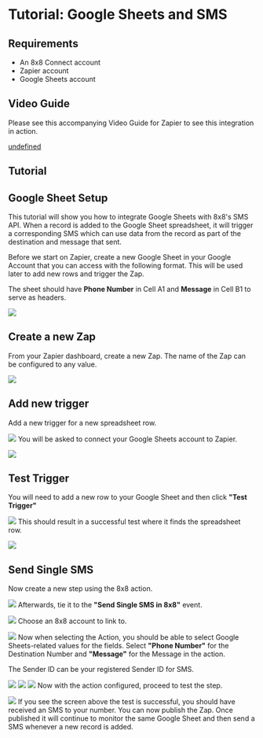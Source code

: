 # Tutorial: Google Sheets and SMS

## Requirements

* An 8x8 Connect account
* Zapier account
* Google Sheets account

## Video Guide

Please see this accompanying Video Guide for Zapier to see this integration in action.

[undefined](https://www.youtube.com/embed/PURTm8coTKU?si=HNCJLA5Kl-mnDiHO "youtube.com")
  

## Tutorial

## Google Sheet Setup

This tutorial will show you how to integrate Google Sheets with 8x8's SMS API. When a record is added to the Google Sheet spreadsheet, it will trigger a corresponding SMS which can use data from the record as part of the destination and message that sent.

Before we start on Zapier, create a new Google Sheet in your Google Account that you can access with the following format. This will be used later to add new rows and trigger the Zap.

The sheet should have **Phone Number** in Cell A1 and **Message** in Cell B1 to serve as headers.

![](../images/691cca3-image.png)

## Create a new Zap

From your Zapier dashboard, create a new Zap. The name of the Zap can be configured to any value.

![](../images/c125dd7-image.png)

## Add new trigger

Add a new trigger for a new spreadsheet row.

![](../images/9ff28f0-image.png)
You will be asked to connect your Google Sheets account to Zapier.

![](../images/d990a83-image.png)

## Test Trigger

You will need to add a new row to your Google Sheet and then click **"Test Trigger"**

![](../images/a800d50-image.png)
This should result in a successful test where it finds the spreadsheet row.

![](../images/ba647c3-image.png)

## Send Single SMS

Now create a new step using the 8x8 action.

![](../images/0f14e84-image.png)
Afterwards, tie it to the **"Send Single SMS in 8x8"** event.

![](../images/3b10dcf-image.png)
Choose an 8x8 account to link to.

![](../images/2074c4a-image.png)
Now when selecting the Action, you should be able to select Google Sheets-related values for the fields. Select **"Phone Number"** for the Destination Number and **"Message"** for the Message in the action.

The Sender ID can be your registered Sender ID for SMS.

![](../images/80bea65-image.png)
![](../images/105ff93-image.png)
![](../images/ab7f153-image.png)
Now with the action configured, proceed to test the step.

![](../images/3a0cac3-image.png)
If you see the screen above the test is successful, you should have received an SMS to your number. You can now publish the Zap. Once published it will continue to monitor the same Google Sheet and then send a SMS whenever a new record is added.
